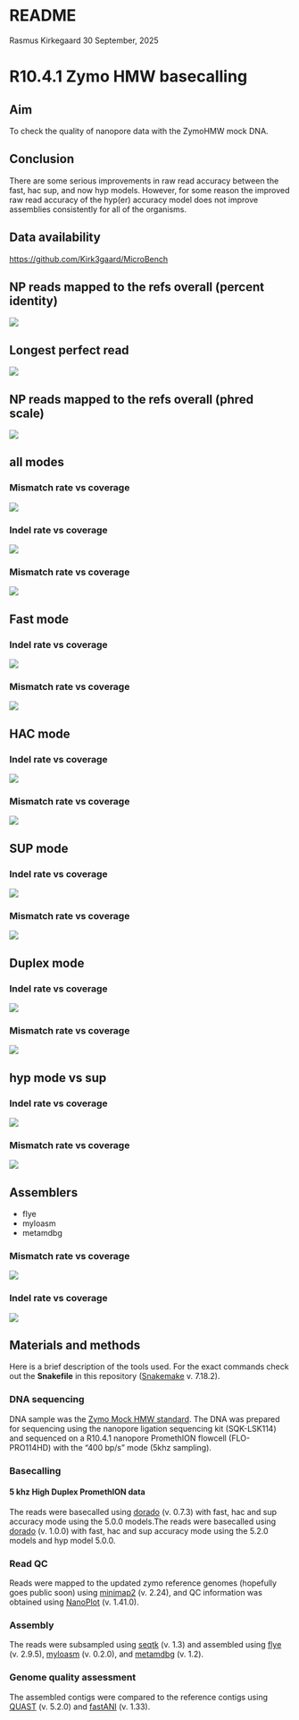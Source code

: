 README
================
Rasmus Kirkegaard
30 September, 2025

# R10.4.1 Zymo HMW basecalling

## Aim

To check the quality of nanopore data with the ZymoHMW mock DNA.

## Conclusion

There are some serious improvements in raw read accuracy between the
fast, hac sup, and now hyp models. However, for some reason the improved
raw read accuracy of the hyp(er) accuracy model does not improve
assemblies consistently for all of the organisms.

## Data availability

<https://github.com/Kirk3gaard/MicroBench>

## NP reads mapped to the refs overall (percent identity)

![](README_files/figure-gfm/unnamed-chunk-1-1.png)<!-- -->

## Longest perfect read

![](README_files/figure-gfm/unnamed-chunk-2-1.png)<!-- -->

## NP reads mapped to the refs overall (phred scale)

![](README_files/figure-gfm/unnamed-chunk-4-1.png)<!-- -->

## all modes

### Mismatch rate vs coverage

![](README_files/figure-gfm/unnamed-chunk-5-1.png)<!-- -->

### Indel rate vs coverage

![](README_files/figure-gfm/unnamed-chunk-6-1.png)<!-- -->

### Mismatch rate vs coverage

![](README_files/figure-gfm/unnamed-chunk-7-1.png)<!-- -->

## Fast mode

### Indel rate vs coverage

![](README_files/figure-gfm/unnamed-chunk-8-1.png)<!-- -->

### Mismatch rate vs coverage

![](README_files/figure-gfm/unnamed-chunk-9-1.png)<!-- -->

## HAC mode

### Indel rate vs coverage

![](README_files/figure-gfm/unnamed-chunk-10-1.png)<!-- -->

### Mismatch rate vs coverage

![](README_files/figure-gfm/unnamed-chunk-11-1.png)<!-- -->

## SUP mode

### Indel rate vs coverage

![](README_files/figure-gfm/unnamed-chunk-12-1.png)<!-- -->

### Mismatch rate vs coverage

![](README_files/figure-gfm/unnamed-chunk-13-1.png)<!-- -->

## Duplex mode

### Indel rate vs coverage

![](README_files/figure-gfm/unnamed-chunk-14-1.png)<!-- -->

### Mismatch rate vs coverage

![](README_files/figure-gfm/unnamed-chunk-15-1.png)<!-- -->

## hyp mode vs sup

### Indel rate vs coverage

![](README_files/figure-gfm/unnamed-chunk-16-1.png)<!-- -->

### Mismatch rate vs coverage

![](README_files/figure-gfm/unnamed-chunk-17-1.png)<!-- -->

## Assemblers

- flye
- myloasm
- metamdbg

### Mismatch rate vs coverage

![](README_files/figure-gfm/unnamed-chunk-18-1.png)<!-- -->

### Indel rate vs coverage

![](README_files/figure-gfm/unnamed-chunk-19-1.png)<!-- -->

## Materials and methods

Here is a brief description of the tools used. For the exact commands
check out the **Snakefile** in this repository
([Snakemake](https://snakemake.readthedocs.io/en/stable/) v. 7.18.2).

### DNA sequencing

DNA sample was the [Zymo Mock HMW
standard](https://zymoresearch.eu/products/zymobiomics-hmw-dna-standard).
The DNA was prepared for sequencing using the nanopore ligation
sequencing kit (SQK-LSK114) and sequenced on a R10.4.1 nanopore
PromethION flowcell (FLO-PRO114HD) with the “400 bp/s” mode (5khz
sampling).

### Basecalling

#### 5 khz High Duplex PromethION data

The reads were basecalled using
[dorado](https://github.com/nanoporetech/dorado) (v. 0.7.3) with fast,
hac and sup accuracy mode using the 5.0.0 models.The reads were
basecalled using [dorado](https://github.com/nanoporetech/dorado) (v.
1.0.0) with fast, hac and sup accuracy mode using the 5.2.0 models and
hyp model 5.0.0.

### Read QC

Reads were mapped to the updated zymo reference genomes (hopefully goes
public soon) using [minimap2](https://github.com/lh3/minimap2) (v.
2.24), and QC information was obtained using
[NanoPlot](https://github.com/wdecoster/NanoPlot) (v. 1.41.0).

### Assembly

The reads were subsampled using [seqtk](https://github.com/lh3/seqtk)
(v. 1.3) and assembled using [flye](https://github.com/fenderglass/Flye)
(v. 2.9.5), [myloasm](https://github.com/bluenote-1577/myloasm) (v.
0.2.0), and [metamdbg](https://github.com/GaetanBenoitDev/metaMDBG) (v.
1.2).

### Genome quality assessment

The assembled contigs were compared to the reference contigs using
[QUAST](https://github.com/ablab/quast) (v. 5.2.0) and
[fastANI](https://github.com/ParBLiSS/FastANI) (v. 1.33).
